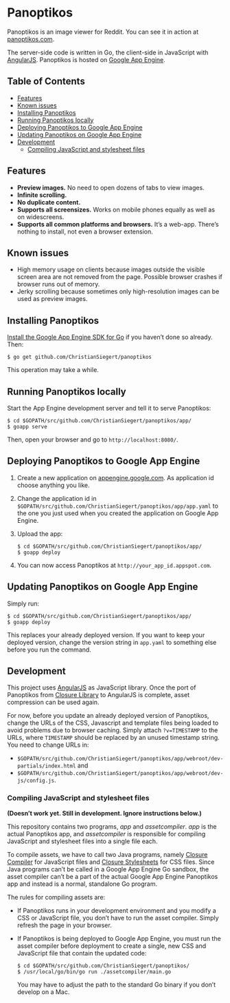 # Panoptikos

Panoptikos is an image viewer for Reddit. You can see it in action at [panoptikos.com](http://www.panoptikos.com/).

The server-side code is written in Go, the client-side in JavaScript with [AngularJS](http://angularjs.org/). Panoptikos is hosted on [Google App Engine](https://developers.google.com/appengine/).

## Table of Contents

* [Features](#features)
* [Known issues](#known-issues)
* [Installing Panoptikos](#installing-panoptikos)
* [Running Panoptikos locally](#running-panoptikos-locally)
* [Deploying Panoptikos to Google App Engine](#deploying-panoptikos-to-google-app-engine)
* [Updating Panoptikos on Google App Engine](#updating-panoptikos-on-google-app-engine)
* [Development](#development)
	* [Compiling JavaScript and stylesheet files](#compiling-javascript-and-stylesheet-files)

## Features

* **Preview images.** No need to open dozens of tabs to view images.
* **Infinite scrolling.**
* **No duplicate content.**
* **Supports all screensizes.** Works on mobile phones equally as well as on widescreens.
* **Supports all common platforms and browsers.** It’s a web-app. There’s nothing to install, not even a browser extension.

## Known issues

* High memory usage on clients because images outside the visible screen area are not removed from the page. Possible browser crashes if browser runs out of memory.
* Jerky scrolling because sometimes only high-resolution images can be used as preview images.

## Installing Panoptikos

[Install the Google App Engine SDK for Go](https://developers.google.com/appengine/downloads#Google_App_Engine_SDK_for_Go) if you haven’t done so already. Then:

	$ go get github.com/ChristianSiegert/panoptikos

This operation may take a while.

## Running Panoptikos locally

Start the App Engine development server and tell it to serve Panoptikos:

	$ cd $GOPATH/src/github.com/ChristianSiegert/panoptikos/app/
	$ goapp serve

Then, open your browser and go to `http://localhost:8080/`.

## Deploying Panoptikos to Google App Engine

1. Create a new application on [appengine.google.com](https://appengine.google.com/). As application id choose anything you like.
2. Change the application id in `$GOPATH/src/github.com/ChristianSiegert/panoptikos/app/app.yaml` to the one you just used when you created the application on Google App Engine.
3. Upload the app:

	```
	$ cd $GOPATH/src/github.com/ChristianSiegert/panoptikos/app/
	$ goapp deploy
	```

4. You can now access Panoptikos at `http://your_app_id.appspot.com`.

## Updating Panoptikos on Google App Engine

Simply run:

	$ cd $GOPATH/src/github.com/ChristianSiegert/panoptikos/app/
	$ goapp deploy

This replaces your already deployed version. If you want to keep your deployed version, change the version string in `app.yaml` to something else before you run the command.

## Development

This project uses [AngularJS](http://angularjs.org/) as JavaScript library. Once the port of Panoptikos from [Closure Library](https://developers.google.com/closure/library/) to AngularJS is complete, asset compression can be used again.

For now, before you update an already deployed version of Panoptikos, change the URLs of the CSS, Javascript and template files being loaded to avoid problems due to browser caching. Simply attach `?v=TIMESTAMP` to the URLs, where `TIMESTAMP` should be replaced by an unused timestamp string. You need to change URLs in:

* `$GOPATH/src/github.com/ChristianSiegert/panoptikos/app/webroot/dev-partials/index.html` and
* `$GOPATH/src/github.com/ChristianSiegert/panoptikos/app/webroot/dev-js/config.js`.

### Compiling JavaScript and stylesheet files

**(Doesn’t work yet. Still in development. Ignore instructions below.)**

This repository contains two programs, _app_ and _assetcompiler_. _app_ is the actual Panoptikos app, and _assetcompiler_ is responsible for compiling JavaScript and stylesheet files into a single file each.

To compile assets, we have to call two Java programs, namely [Closure Compiler](https://developers.google.com/closure/compiler/) for JavaScript files and [Closure Stylesheets](http://code.google.com/p/closure-stylesheets/) for CSS files. Since Java programs can’t be called in a Google App Engine Go sandbox, the asset compiler can’t be a part of the actual Google App Engine Panoptikos app and instead is a normal, standalone Go program.

The rules for compiling assets are:

* If Panoptikos runs in your development environment and you modify a CSS or JavaScript file, you don’t have to run the asset compiler. Simply refresh the page in your browser.

* If Panoptikos is being deployed to Google App Engine, you must run the asset compiler before deployment to create a single, new CSS and JavaScript file that contain the updated code:

	```
	$ cd $GOPATH/src/github.com/ChristianSiegert/panoptikos/
	$ /usr/local/go/bin/go run ./assetcompiler/main.go
	```

	You may have to adjust the path to the standard Go binary if you don’t develop on a Mac.
